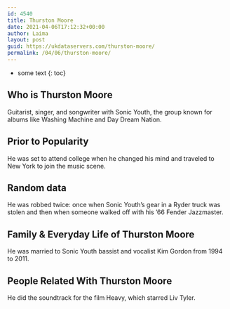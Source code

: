 ```yaml
---
id: 4540
title: Thurston Moore
date: 2021-04-06T17:12:32+00:00
author: Laima
layout: post
guid: https://ukdataservers.com/thurston-moore/
permalink: /04/06/thurston-moore/
---
```


* some text
{: toc}


## Who is Thurston Moore
                  
                  
                  
Guitarist, singer, and songwriter with Sonic Youth, the group known for albums like Washing Machine and Day Dream Nation.
                  
              
            
              
            
                
                
                
## Prior to Popularity
                  
                  
                  
He was set to attend college when he changed his mind and traveled to New York to join the music scene.
                  
              
            
              
            
                
                
                
## Random data
                  
                  
                  
He was robbed twice: once when Sonic Youth&#8217;s gear in a Ryder truck was stolen and then when someone walked off with his &#8217;66 Fender Jazzmaster.
                  
              
            
              
            
                
                
                
## Family & Everyday Life of Thurston Moore
                  
                  
                  
He was married to Sonic Youth bassist and vocalist Kim Gordon from 1994 to 2011.
                  
              
            
              
            
                
                
                
## People Related With Thurston Moore
                  
                  
                  
He did the soundtrack for the film Heavy, which starred Liv Tyler.
                  
              
            
              
            
                
              
            
              
              
            
            
              
            
          
          
          
